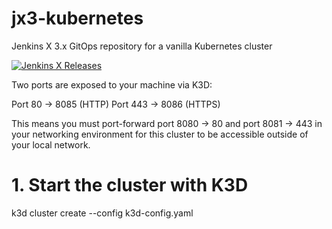 # jx3-kubernetes

Jenkins X 3.x GitOps repository for a vanilla Kubernetes cluster
        
[![Jenkins X Releases](https://img.shields.io/badge/Jenkins%20X-Releases-blue)](docs/README.md)



Two ports are exposed to your machine via K3D:

Port 80 -> 8085 (HTTP)
Port 443 -> 8086 (HTTPS)

This means you must port-forward port 8080 -> 80 and port 8081 -> 443 in your networking environment for this cluster to be accessible outside of your local network.


# 1. Start the cluster with K3D
k3d cluster create --config k3d-config.yaml